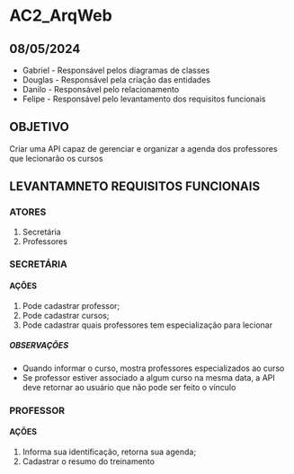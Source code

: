 # AC2_ArqWeb

## 08/05/2024 
 * Gabriel - Responsável pelos diagramas de classes
 * Douglas - Responsável pela criação das entidades
 * Danilo - Responsável pelo relacionamento
 * Felipe - Responsável pelo levantamento dos requisitos funcionais

## OBJETIVO 
Criar uma API capaz de gerenciar e organizar a agenda dos professores que lecionarão os cursos

## LEVANTAMNETO REQUISITOS FUNCIONAIS
### ATORES
1. Secretária
2. Professores

### SECRETÁRIA
  #### AÇÕES
  1. Pode cadastrar professor;
  2. Pode cadastrar cursos;
  3. Pode cadastrar quais professores tem especialização para lecionar
  
  ##### OBSERVAÇÕES
  * Quando informar o curso, mostra professores especializados ao curso
  * Se professor estiver associado a algum curso na mesma data, a API deve retornar ao usuário que não pode ser feito o vínculo
  
### PROFESSOR
#### AÇÕES
1. Informa sua identificação, retorna sua agenda;
2. Cadastrar o resumo do treinamento 
